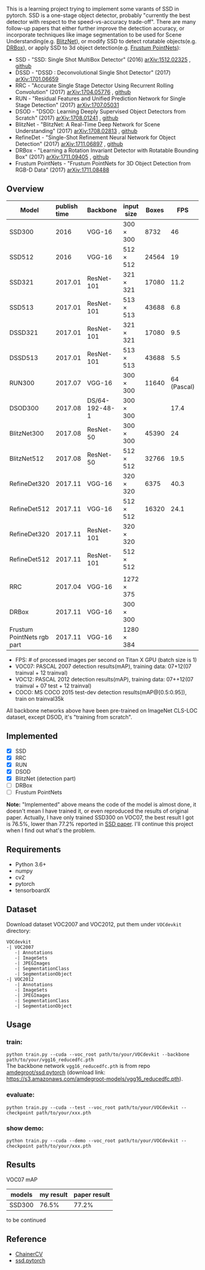 

This is a learning project trying to implement some varants of SSD in pytorch. SSD is a one-stage object detector, probably "currently the best detector with respect to the speed-vs-accuracy trade-off". There are many follow-up papers that either further improve the detection accuracy, or incorporate techniques like image segmentation to be used for Scene Understanding(e.g. [BlitzNet](https://arxiv.org/abs/1708.02813)), or modify SSD to detect rotatable objects(e.g. [DRBox](https://arxiv.org/abs/1711.09405)), or apply SSD to 3d object detection(e.g. [Frustum PointNets](https://arxiv.org/abs/1711.08488)):


* SSD - "SSD: Single Shot MultiBox Detector" (2016) [arXiv:1512.02325](https://arxiv.org/abs/1512.02325) , [github](https://github.com/weiliu89/caffe/tree/ssd)
* DSSD - "DSSD : Deconvolutional Single Shot Detector" (2017) [arXiv:1701.06659](https://arxiv.org/abs/1701.06659)
* RRC - "Accurate Single Stage Detector Using Recurrent Rolling Convolution" (2017) [arXiv:1704.05776](https://arxiv.org/abs/1704.05776) , [github](https://github.com/xiaohaoChen/rrc_detection)
* RUN - "Residual Features and Unified Prediction Network for Single Stage Detection" (2017) [arXiv:1707.05031](https://arxiv.org/abs/1707.05031)
* DSOD - "DSOD: Learning Deeply Supervised Object Detectors from Scratch" (2017) [arXiv:1708.01241](https://arxiv.org/abs/1708.01241) , [github](https://github.com/szq0214/DSOD)
* BlitzNet - "BlitzNet: A Real-Time Deep Network for Scene Understanding" (2017) [arXiv:1708.02813](https://arxiv.org/abs/1708.02813) , [github](https://github.com/dvornikita/blitznet)
* RefineDet - "Single-Shot Refinement Neural Network for Object Detection" (2017) [arXiv:1711.06897](https://arxiv.org/abs/1711.06897) , [github](https://github.com/sfzhang15/RefineDet)
* DRBox - "Learning a Rotation Invariant Detector with Rotatable Bounding Box" (2017) [arXiv:1711.09405](https://arxiv.org/abs/1711.09405) , [github](https://github.com/liulei01/DRBox)
* Frustum PointNets - "Frustum PointNets for 3D Object Detection from RGB-D Data" (2017) [arXiv:1711.08488](https://arxiv.org/abs/1711.08488)

## Overview
| Model      |publish time| Backbone  |  input size  | Boxes | FPS |  VOC07 | VOC12 | COCO |
| -----------|:--------|--------------|--------------|-------|-----|--------|-------|--------|
| SSD300     | 2016    | VGG-16       |  300 × 300   | 8732  | 46  | 77.2   | 75.9  | 25.1
| SSD512     | 2016    | VGG-16       |  512 × 512   | 24564 | 19  | 79.8   | 78.5  | 28.8
| SSD321     | 2017.01 | ResNet-101   |  321 × 321   | 17080 | 11.2| 77.1   | 75.4  | 28.0
| SSD513     | 2017.01 | ResNet-101   |  513 × 513   | 43688 | 6.8 | 80.6   | 79.4  | 31.2
| DSSD321    | 2017.01 | ResNet-101   |  321 × 321   | 17080 | 9.5 | 78.6   | 76.3  | 28.0
| DSSD513    | 2017.01 | ResNet-101   |  513 × 513   | 43688 | 5.5 | 81.5   | 80.0  | 33.2
| RUN300     | 2017.07 | VGG-16       |  300 × 300   | 11640 | 64 (Pascal)  | 79.1  | 77.0  | 
| DSOD300    | 2017.08 |DS/64-192-48-1|  300 × 300   |       | 17.4| 77.7   | 76.3  | 29.3
| BlitzNet300| 2017.08 | ResNet-50    |  300 × 300   | 45390 | 24  | 78.5   | 75.4  | 29.7
| BlitzNet512| 2017.08 | ResNet-50    |  512 × 512   | 32766 | 19.5| 80.7   | 79.0  | 34.1
|RefineDet320| 2017.11 | VGG-16       |  320 × 320   | 6375  | 40.3| 80.0   | 78.1  | 29.4
|RefineDet512| 2017.11 | VGG-16       |  512 × 512   | 16320 | 24.1| 81.8   | 80.0  | 33.0
|RefineDet320| 2017.11 | ResNet-101   |  320 × 320   |       |     |        |   | 32.0
|RefineDet512| 2017.11 | ResNet-101   |  512 × 512   |       |     |        |   | 36.4
| | | | | | | | |
| RRC        | 2017.04 | VGG-16       | 1272 × 375
| DRBox      | 2017.11 | VGG-16       |  300 × 300
| Frustum PointNets rgb part | 2017.11 | VGG-16 | 1280 × 384

* FPS: # of processed images per second  on Titan X GPU (batch size is 1)
* VOC07: PASCAL 2007 detection results(mAP), training data: 07+12(07 trainval + 12 trainval)
* VOC12: PASCAL 2012 detection results(mAP), training data: 07++12(07 trainval + 07 test + 12 trainval)
* COCO: MS COCO 2015 test-dev detection results(mAP@[0.5:0.95]), train on trainval35k

All backbone networks above have been pre-trained on ImageNet CLS-LOC dataset, except DSOD, it's "training from scratch".

  
## Implemented
- [x] SSD
- [x] RRC
- [x] RUN
- [x] DSOD
- [x] BlitzNet (detection part)
- [ ] DRBox
- [ ] Frustum PointNets

**Note:** "Implemented" above means the code of the model is almost done, it doesn't mean I have trained it, or even reproduced the results of original paper. Actually, I have only trained SSD300 on VOC07, the best result I got is 76.5%, lower than 77.2% reported in [SSD paper](https://arxiv.org/abs/1512.02325). I'll continue this project when I find out what's the problem.  

## Requirements
* Python 3.6+
* numpy
* cv2
* pytorch
* tensorboardX

## Dataset
Download dataset VOC2007 and VOC2012, put them under `VOCdevkit` directory:
```
VOCdevkit
-| VOC2007
   -| Annotations
   -| ImageSets
   -| JPEGImages
   -| SegmentationClass
   -| SegmentationObject
-| VOC2012
   -| Annotations
   -| ImageSets
   -| JPEGImages
   -| SegmentationClass
   -| SegmentationObject
```

## Usage
### train:
`python train.py --cuda --voc_root path/to/your/VOCdevkit --backbone path/to/your/vgg16_reducedfc.pth`  
The backbone network `vgg16_reducedfc.pth` is from repo [amdegroot/ssd.pytorch](https://github.com/amdegroot/ssd.pytorch) (download link: https://s3.amazonaws.com/amdegroot-models/vgg16_reducedfc.pth).

### evaluate:
`python train.py --cuda --test --voc_root path/to/your/VOCdevkit --checkpoint path/to/your/xxx.pth`  

### show demo:
`python train.py --cuda --demo --voc_root path/to/your/VOCdevkit --checkpoint path/to/your/xxx.pth`

## Results
VOC07 mAP

|  models  | my result | paper result |
|----------|-----------|--------------|
|  SSD300  |  76.5%   |    77.2%     |

to be continued

## Reference
* [ChainerCV](https://github.com/chainer/chainercv)
* [ssd.pytorch](https://github.com/amdegroot/ssd.pytorch)